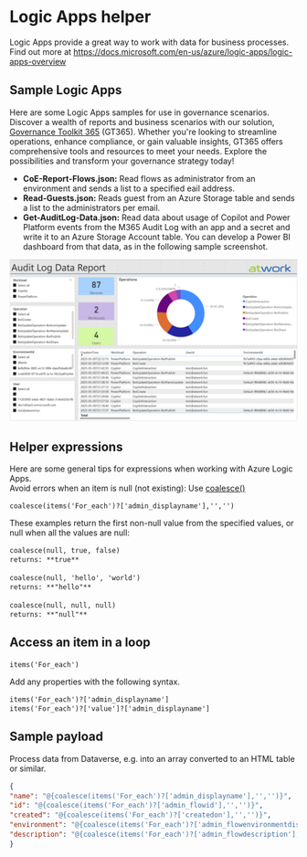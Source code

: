 # Logic Apps helper

Logic Apps provide a great way to work with data for business processes.  
Find out more at https://docs.microsoft.com/en-us/azure/logic-apps/logic-apps-overview

## Sample Logic Apps

Here are some Logic Apps samples for use in governance scenarios.  
Discover a wealth of reports and business scenarios with our solution, [Governance Toolkit 365](https://governancetoolkit365.com/ ) (GT365). Whether you're looking to streamline operations, enhance compliance, or gain valuable insights, GT365 offers comprehensive tools and resources to meet your needs. Explore the possibilities and transform your governance strategy today!

- **CoE-Report-Flows.json:** Read flows as administrator from an environment and sends a list to a specified eail address.
- **Read-Guests.json:** Reads guest from an Azure Storage table and sends a list to the administrators per email.
- **Get-AuditLog-Data.json:** Read data about usage of Copilot and Power Platform events from the M365 Audit Log with an app and a secret and write it to an Azure Storage Account table. You can develop a Power BI dashboard from that data, as in the following sample screenshot.

![Audit Log Data Report Sample](AuditLogDataReportSample.png)

## Helper expressions

Here are some general tips for expressions when working with Azure Logic Apps.  
Avoid errors when an item is null (not existing): Use [coalesce()](https://docs.microsoft.com/en-us/azure/logic-apps/workflow-definition-language-functions-reference#coalesce)

~~~~
coalesce(items('For_each')?['admin_displayname'],'','')
~~~~

These examples return the first non-null value from the specified values, or null when all the values are null:

~~~~
coalesce(null, true, false)
returns: **true**

coalesce(null, 'hello', 'world')
returns: **"hello"**

coalesce(null, null, null)
returns: **"null"**
~~~~

## Access an item in a loop

~~~~
items('For_each')
~~~~

Add any properties with the following syntax.

~~~~
items('For_each')?['admin_displayname']
items('For_each')?['value']?['admin_displayname']
~~~~

## Sample payload

Process data from Dataverse, e.g. into an array converted to an HTML table or similar.

~~~~json
{
"name": "@{coalesce(items('For_each')?['admin_displayname'],'','')}",
"id": "@{coalesce(items('For_each')?['admin_flowid'],'','')}",
"created": "@{coalesce(items('For_each')?['createdon'],'','')}",
"environment": "@{coalesce(items('For_each')?['admin_flowenvironmentdisplayname'],'','')}",
"description": "@{coalesce(items('For_each')?['admin_flowdescription'],'','')}"
}
~~~~
